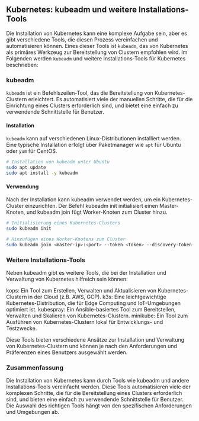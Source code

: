 ## Kubernetes: kubeadm und weitere Installations-Tools

Die Installation von Kubernetes kann eine komplexe Aufgabe sein, aber es gibt verschiedene Tools, die diesen Prozess vereinfachen und automatisieren können. Eines dieser Tools ist `kubeadm`, das von Kubernetes als primäres Werkzeug zur Bereitstellung von Clustern empfohlen wird. Im Folgenden werden `kubeadm` und weitere Installations-Tools für Kubernetes beschrieben:

### kubeadm

`kubeadm` ist ein Befehlszeilen-Tool, das die Bereitstellung von Kubernetes-Clustern erleichtert. Es automatisiert viele der manuellen Schritte, die für die Einrichtung eines Clusters erforderlich sind, und bietet eine einfach zu verwendende Schnittstelle für Benutzer.

#### Installation

`kubeadm` kann auf verschiedenen Linux-Distributionen installiert werden. Eine typische Installation erfolgt über Paketmanager wie `apt` für Ubuntu oder `yum` für CentOS.

```bash
# Installation von kubeadm unter Ubuntu
sudo apt update
sudo apt install -y kubeadm
```

#### Verwendung
Nach der Installation kann kubeadm verwendet werden, um ein Kubernetes-Cluster einzurichten. Der Befehl kubeadm init initialisiert einen Master-Knoten, und kubeadm join fügt Worker-Knoten zum Cluster hinzu.

```bash
# Initialisierung eines Kubernetes-Clusters
sudo kubeadm init

# Hinzufügen eines Worker-Knotens zum Cluster
sudo kubeadm join <master-ip>:<port> --token <token> --discovery-token-ca-cert-hash <hash>

```

### Weitere Installations-Tools
Neben kubeadm gibt es weitere Tools, die bei der Installation und Verwaltung von Kubernetes hilfreich sein können:

kops: Ein Tool zum Erstellen, Verwalten und Aktualisieren von Kubernetes-Clustern in der Cloud (z.B. AWS, GCP).
k3s: Eine leichtgewichtige Kubernetes-Distribution, die für Edge Computing und IoT-Umgebungen optimiert ist.
kubespray: Ein Ansible-basiertes Tool zum Bereitstellen, Verwalten und Skalieren von Kubernetes-Clustern.
minikube: Ein Tool zum Ausführen von Kubernetes-Clustern lokal für Entwicklungs- und Testzwecke.

Diese Tools bieten verschiedene Ansätze zur Installation und Verwaltung von Kubernetes-Clustern und können je nach den Anforderungen und Präferenzen eines Benutzers ausgewählt werden.

### Zusammenfassung
Die Installation von Kubernetes kann durch Tools wie kubeadm und andere Installations-Tools vereinfacht werden. Diese Tools automatisieren viele der komplexen Schritte, die für die Bereitstellung eines Clusters erforderlich sind, und bieten eine einfach zu verwendende Schnittstelle für Benutzer. Die Auswahl des richtigen Tools hängt von den spezifischen Anforderungen und Umgebungen ab.